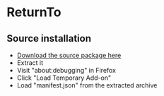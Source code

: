 # ReturnTo

## Source installation

* [Download the source package here](https://github.com/ncguy2/ReturnTo-WebExt/archive/master.zip)
* Extract it
* Visit "about:debugging" in Firefox
* Click "Load Temporary Add-on"
* Load "manifest.json" from the extracted archive